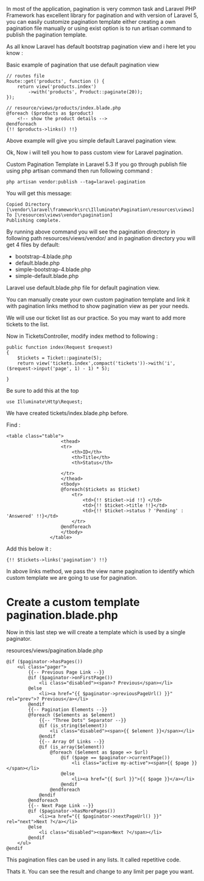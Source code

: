 In most of the application, pagination is very common task and Laravel PHP Framework has excellent library for pagination and with version of Laravel 5, you can easily customize pagination template either creating a own pagination file manually or using exist option is to run artisan command to publish the pagination template.

As all know Laravel has default bootstrap pagination view and i here let you know :

Basic example of pagination that use default pagination view
```
// routes file
Route::get('products', function () {
    return view('products.index')
        ->with('products', Product::paginate(20));
});
```
```
// resource/views/products/index.blade.php
@foreach ($products as $product)
    <!-- show the product details -->
@endforeach
{!! $products->links() !!}
```

Above example will give you simple default Laravel pagination view.

Ok, Now i will tell you how to pass custom view for Laravel pagination.

Custom Pagination Template in Laravel 5.3
If you go through publish file using php artisan command then run following command :

    php artisan vendor:publish --tag=laravel-pagination

You will get this message:

```
Copied Directory [\vendor\laravel\framework\src\Illuminate\Pagination\resources\views] To [\resources\views\vendor\pagination]
Publishing complete.
```

By running above command you will see the pagination directory in following path resources/views/vendor/ and in pagination directory you will get 4 files by default:

- bootstrap-4.blade.php
- default.blade.php
- simple-bootstrap-4.blade.php
- simple-default.blade.php

Laravel use default.blade.php file for default pagination view.

You can manually create your own custom pagination template and link it with pagination links method to show pagination view as per your needs.

We will use our ticket list as our practice. So you may want to add more tickets to the list.


Now in TicketsController, modify index method to following :
```
public function index(Request $request)
{
    $tickets = Ticket::paginate(5);
    return view('tickets.index',compact('tickets'))->with('i', ($request->input('page', 1) - 1) * 5);

}
```

Be sure to add this at the top

    use Illuminate\Http\Request;

We have created tickets/index.blade.php before.

Find :

```
<table class="table">
                    <thead>
                    <tr>
                        <th>ID</th>
                        <th>Title</th>
                        <th>Status</th>

                    </tr>
                    </thead>
                    <tbody>
                    @foreach($tickets as $ticket)
                        <tr>
                            <td>{!! $ticket->id !!} </td>
                            <td>{!! $ticket->title !!}</td>
                            <td>{!! $ticket->status ? 'Pending' : 'Answered' !!}</td>
                        </tr>
                    @endforeach
                    </tbody>
                </table>
```

Add this below it :

    {!! $tickets->links('pagination') !!}

In above links method, we pass the view name pagination to identify which custom template we are going to use for pagination.

# Create a custom template pagination.blade.php

Now in this last step we will create a template which is used by a single paginator.

resources/views/pagination.blade.php

```
@if ($paginator->hasPages())
    <ul class="pager">
        {{-- Previous Page Link --}}
        @if ($paginator->onFirstPage())
            <li class="disabled"><span>? Previous</span></li>
        @else
            <li><a href="{{ $paginator->previousPageUrl() }}" rel="prev">? Previous</a></li>
        @endif
        {{-- Pagination Elements --}}
        @foreach ($elements as $element)
            {{-- "Three Dots" Separator --}}
            @if (is_string($element))
                <li class="disabled"><span>{{ $element }}</span></li>
            @endif
            {{-- Array Of Links --}}
            @if (is_array($element))
                @foreach ($element as $page => $url)
                    @if ($page == $paginator->currentPage())
                        <li class="active my-active"><span>{{ $page }}</span></li>
                    @else
                        <li><a href="{{ $url }}">{{ $page }}</a></li>
                    @endif
                @endforeach
            @endif
        @endforeach
        {{-- Next Page Link --}}
        @if ($paginator->hasMorePages())
            <li><a href="{{ $paginator->nextPageUrl() }}" rel="next">Next ?</a></li>
        @else
            <li class="disabled"><span>Next ?</span></li>
        @endif
    </ul>
@endif
```

This pagination files can be used in any lists. It called repetitive code.

Thats it. You can see the result and change to any limit per page you want.


